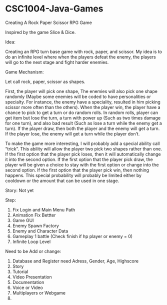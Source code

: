 # CSC1004-Java-Games
Creating A Rock Paper Scissor RPG Game 

Inspired by the game Slice & Dice.

Idea:

Creating an RPG turn base game with rock, paper, and scissor. 
My idea is to do an infinite level where when the players defeat the enemy, the players will go to the next stage and fight harder enemies. 

Game Mechanism:

Let call rock, paper, scissor as shapes.

First, the player will pick one shape, The enemies will also pick one shape randomly (Maybe some enemies will be coded to have personalities or specialty. For instance, the enemy have a speciality, resulted in him picking scissor more often than the others). When the player win, the player have a chance to pick to get a turn or do random rolls. In random rolls, player can get item but lose the turn, a turn with power up (Such as two times damage for one turn), and also bad result (Such as lose a turn while the enemy get a turn). If the player draw, then both the player and the enemy will get a turn. If the player lose, the enemy will get a turn while the player don’t. 

To make the game more interesting, I will probably add a special ability call “trick”. This ability will allow the player two pick two shapes rather than one. If the first option that the player pick loses, then it will automatically change it into the second option. If the first option that the player pick draw, the player will be given a choice to stay with the first option or change into the second option. If the first option that the player pick win, then nothing happens. This special probability will probably be limited either by cooldown or the amount that can be used in one stage.

Story:
Not yet

Step:
1. Fix Login and Main Menu Path 
2. Animation Fix Bettter
3. Game GUI 
4. Enemy Spawn Factory 
5. Enemy and Character Data 
6. Gameplay 1 battle (Check finish if hp player or enemy = 0)
7. Infinite Loop Level

Need to be Add or change:
1. Database and Register need Adress, Gender, Age, Highscore
2. Story
3. Tutorial
4. Video Presentation
5. Documentation
6. Voice or Video
7. Multiplayers or Webgame
8. 